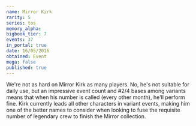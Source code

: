 ```yaml
---
name: Mirror Kirk
rarity: 5
series: tos
memory_alpha:
bigbook_tier: 7
events: 37
in_portal: true
date: 16/05/2016
obtained: Event
mega: false
published: true
---
```


We're not as hard on Mirror Kirk as many players. No, he's not suitable for daily use, but an impressive event count and #2/4 bases among variants means that when his number is called (every other month), he'll perform fine. Kirk currently leads all other characters in variant events, making him one of the better names to consider when looking to fuse the requisite number of legendary crew to finish the Mirror collection.
